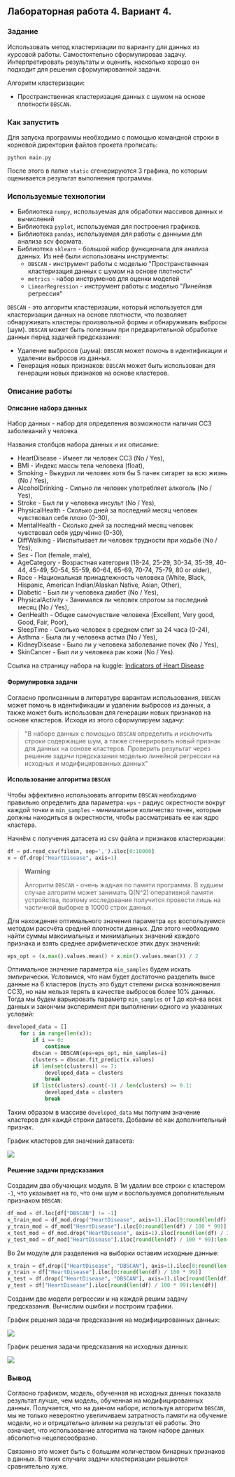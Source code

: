
## Лабораторная работа 4. Вариант 4.
### Задание 
Использовать метод кластеризации по варианту для данных из курсовой работы. Самостоятельно сформулировав задачу. Интерпретировать результаты и оценить, насколько хорошо он подходит для 
решения сформулированной задачи.

Алгоритм кластеризации:

- Пространственная кластеризация данных с шумом на основе плотности `DBSCAN`. 

### Как запустить
Для запуска программы необходимо с помощью командной строки в корневой директории файлов прокета прописать:
```
python main.py
```
После этого в папке `static` сгенерируются 3 графика, по которым оценивается результат выполнения программы.

### Используемые технологии
- Библиотека `numpy`, используемая для обработки массивов данных и вычислений
- Библиотека `pyplot`, используемая для построения графиков.
- Библиотека `pandas`, используемая для работы с данными для анализа scv формата.
- Библиотека `sklearn` - большой набор функционала для анализа данных. Из неё были использованы инструменты:
    - `DBSCAN` - инструмент работы с моделью "Пространственная кластеризация данных с шумом на основе плотности"
    - `metrics` - набор инструменов для оценки моделей
    - `LinearRegression` - инструмент работы с моделью "Линейная регрессия"

`DBSCAN` - это алгоритм кластеризации, который используется для кластеризации данных на основе плотности, что позволяет обнаруживать кластеры произвольной формы и обнаруживать выбросы (шум). `DBSCAN` может быть полезным при предварительной обработке данных перед задачей предсказания:
 - Удаление выбросов (шума): `DBSCAN` может помочь в идентификации и удалении выбросов из данных. 
 - Генерация новых признаков: `DBSCAN` может быть использован для генерации новых признаков на основе кластеров.

### Описание работы
#### Описание набора данных
Набор данных - набор для определения возможности наличия ССЗ заболеваний у челоека

Названия столбцов набора данных и их описание:

 * HeartDisease - Имеет ли человек ССЗ (No / Yes),
 * BMI - Индекс массы тела человека (float),
 * Smoking - Выкурил ли человек хотя бы 5 пачек сигарет за всю жизнь (No / Yes),
 * AlcoholDrinking - Сильно ли человек употребляет алкоголь (No / Yes),
 * Stroke - Был ли у человека инсульт (No / Yes),
 * PhysicalHealth - Сколько дней за последний месяц человек чувствовал себя плохо (0-30),
 * MentalHealth - Сколько дней за последний месяц человек чувствовал себя удручённо (0-30),
 * DiffWalking - Ииспытывает ли человек трудности при ходьбе (No / Yes),
 * Sex - Пол (female, male),
 * AgeCategory - Возрастная категория (18-24, 25-29, 30-34, 35-39, 40-44, 45-49, 50-54, 55-59, 60-64, 65-69, 70-74, 75-79, 80 or older),
 * Race - Национальная принадлежность человека (White, Black, Hispanic, American Indian/Alaskan Native, Asian, Other),
 * Diabetic - Был ли у человека диабет (No / Yes),
 * PhysicalActivity - Занимался ли человек спротом за последний месяц (No / Yes),
 * GenHealth - Общее самочувствие человека (Excellent, Very good, Good, Fair, Poor),
 * SleepTime - Сколько человек в среднем спит за 24 часа (0-24),
 * Asthma - Была ли у человека астма (No / Yes),
 * KidneyDisease - Было ли у человека заболевание почек (No / Yes),
 * SkinCancer - Был ли у человека рак кожи (No / Yes).

Ссылка на страницу набора на kuggle: [Indicators of Heart Disease](https://www.kaggle.com/datasets/kamilpytlak/personal-key-indicators-of-heart-disease/data)

#### Формулировка задачи
Согласно прописанным в литературе варантам использования, `DBSCAN` может помочь в идентификации и удалении выбросов из данных, а также может быть использован для генерации новых признаков на основе кластеров. Исходя из этого сформулируем задачу:
> "В наборе данных с помощью `DBSCAN` определить и исключить строки содержащие шум, а также сгенерировать новый признак для данных на сонове кластеров. Проверить результат через решение задачи предсказания моделью линейной регрессии на исходных и модифицированных данных"

#### Использование алгоритма `DBSCAN`
Чтобы эффективно использовать алгоритм `DBSCAN` необходимо правильно определить два параметра: `eps` - радиус окрестности вокруг каждой точки и `min_samples` - минимальное количество точек, которые должны находиться в окрестности, чтобы рассматривать ее как ядро кластера.

Начнём с получения датасета из csv файла и признаков кластеризации:
```python
df = pd.read_csv(filein, sep=',').iloc[0:10000]
x = df.drop("HeartDisease", axis=1)
```
> **Warning**
>
> Алгоритм `DBSCAN` - очень жадная по памяти программа. В худшем случае алгоритм может занимать Q(N^2) оперативной памяти устройства, поэтому исследование получится провести лишь на частичной выборке в 10000 строк данных.

Для нахождения оптимального значения параметра `eps` воспользуемся методом рассчёта средней плотности данных. Для этого необходимо найти суммы максимальных и минимальных значений каждого признака и взять среднее арифметическое этих двух значений:

```python
eps_opt = (x.max().values.mean() + x.min().values.mean()) / 2
```
Оптимальное значение параметра `min_samples` будем искать эмпирически. Условимся, что нам будет достаточно разделить высе данные на 6 кластеров (пусть это будут степени риска возникновения ССЗ), но нам нельзя терять в качестве выбросов более 10% данных. Тогда мы будем варьировать параметр `min_samples` от 1 до кол-ва всех данных и закончим эксперимент при выполнении одного из указанных условий:

```python
developed_data = []
    for i in range(len(x)):
        if i == 0:
            continue
        dbscan = DBSCAN(eps=eps_opt, min_samples=i) 
        clusters = dbscan.fit_predict(x.values)
        if len(set(clusters)) <= 7:
            developed_data = clusters
            break
        if list(clusters).count(-1) / len(clusters) >= 0.1:
            developed_data = clusters
            break
```

Таким образом в массиве `developed_data` мы получим значение кластеров для каждй строки датасета. Добавим её как дополнительный признак.

График кластеров для значений датасета:

![](dbscan.png "")

#### Решение задачи предсказания
Создадим два обучающих модуля. В 1м удалим все строки с кластером `-1`, что указывает на то, что они шум и воспользуемся дополнительным признаком `DBSCAN`:
```python
df_mod = df.loc[df["DBSCAN"] != -1]
x_train_mod = df_mod.drop("HeartDisease", axis=1).iloc[0:round(len(df) / 100 * 99)]
y_train_mod = df_mod["HeartDisease"].iloc[0:round(len(df) / 100 * 99)]
x_test_mod = df_mod.drop("HeartDisease", axis=1).iloc[round(len(df) / 100 * 99):len(df)]
y_test_mod = df_mod["HeartDisease"].iloc[round(len(df) / 100 * 99):len(df)]
```
Во 2м модуле для разделения на выборки оставим исходные данные:
```python
x_train = df.drop(["HeartDisease", "DBSCAN"], axis=1).iloc[0:round(len(df) / 100 * 99)]
y_train = df["HeartDisease"].iloc[0:round(len(df) / 100 * 99)]
x_test = df.drop(["HeartDisease", "DBSCAN"], axis=1).iloc[round(len(df) / 100 * 99):len(df)]
y_test = df["HeartDisease"].iloc[round(len(df) / 100 * 99):len(df)]
``` 
Создаим две модели регрессии и на каждой решим задачу предсказания. Вычислим ошибки и построим графики.

График решения задачи предсказания на модифицированных данных:

![](regdbscan.png "")

График решения задачи предсказания на исходных данных:

![](reg.png "")

### Вывод
Согласно графиком, модель, обученная на исходных данных показала результат лучше, чем модель, обученная на модифицированных данных. Получается, что на данном наборе, используя алгоритм `DBSCAN`, мы не только невероятно увеличиваем затратность памяти на обучение модели, но и отрицательно влияем на результат её работы. Это означает, что использование алгоритма на таком наборе данных абсолютно нецелесообразно. 

Связанно это может быть с большим количеством бинарных признаков в данных. В таких случаях задачи кластеризации решаются сравнительно хуже.